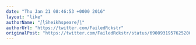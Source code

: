 ```yaml
---
date: "Thu Jan 21 08:46:53 +0000 2016"
layout: "like"
authorName: "⎛⎝Sheikhspeare⎠⎞"
authorUrl: "https://twitter.com/FailedRckstr"
originalPost: "https://twitter.com/FailedRckstr/status/690093195762520064"
---
```

